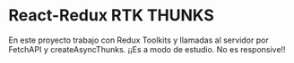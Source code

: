 # React-Redux RTK THUNKS
En este proyecto trabajo con Redux Toolkits y llamadas al servidor por FetchAPI y createAsyncThunks. ¡¡Es a modo de estudio. No es responsive!!
